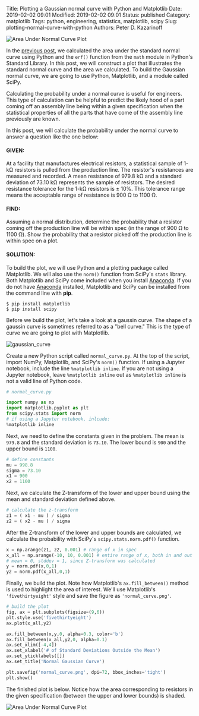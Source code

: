 Title: Plotting a Gaussian normal curve with Python and Matplotlib
Date: 2019-02-02 09:01
Modified: 2019-02-02 09:01
Status: published
Category: matplotlib
Tags: python, engineering, statistics, matplotlib, scipy
Slug: plotting-normal-curve-with-python
Authors: Peter D. Kazarinoff

![Area Under Normal Curve Plot]({static}/images/normal_curve.png)

In the [previous post]({static}/posts/statistics/probability_under_a_normal_curve_with_python.md), we calculated the area under the standard normal curve using Python and the ```erf()``` function from the ```math``` module in Python's Standard Library. In this post, we will construct a plot that illustrates the standard normal curve and the area we calculated. To build the Gaussian normal curve, we are going to use Python, Matplotlib, and a module called SciPy.

Calculating the probability under a normal curve is useful for engineers. This type of calculation can be helpful to predict the likely hood of a part coming off an assembly line being within a given specification when the statistical properties of all the parts that have come of the assembly line previously are known.

In this post, we will calculate the probability under the normal curve to answer a question like the one below:

#### GIVEN:
At a facility that manufactures electrical resistors, a statistical sample of 1-kΩ resistors is pulled from the production line. The resistor's resistances are measured and recorded. A mean resistance of 979.8 kΩ and a standard deviation of 73.10 kΩ represents the sample of resistors. The desired resistance tolerance for the 1-kΩ resistors is ± 10%. This tolerance range means the acceptable range of resistance is 900 Ω to 1100 Ω.

#### FIND:
Assuming a normal distribution, determine the probability that a resistor coming off the production line will be within spec (in the range of 900 Ω to 1100 Ω). Show the probability that a resistor picked off the production line is within spec on a plot.

#### SOLUTION:
To build the plot, we will use Python and a plotting package called Matplotlib. We will also use the ```norm()``` function from SciPy's ```stats``` library. Both Matplotlib and SciPy come included when you install [Anaconda](https://anaconda.com/downloads). If you do not have [Anaconda](https://anaconda.com/downloads) installed, Matplotlib and SciPy can be installed from the command line with **pip**.

```text
$ pip install matplotlib
$ pip install scipy
```

Before we build the plot, let's take a look at a gaussin curve. The shape of a gaussin curve is sometimes referred to as a "bell curve." This is the type of curve we are going to plot with Matplotlib.

![gaussian_curve]({static}/images/normal_gaussian_curve.png)

Create a new Python script called ```normal_curve.py```. At the top of the script, import NumPy, Matplotlib, and SciPy's ```norm()``` function. If using a Jupyter notebook, include the line ```%matplotlib inline```. If you are not using a Jupyter notebook, leave ```%matplotlib inline``` out as ```%matplotlib inline``` is not a valid line of Python code.

```python
# normal_curve.py

import numpy as np
import matplotlib.pyplot as plt
from scipy.stats import norm
# if using a Jupyter notebook, inlcude:
%matplotlib inline
```

Next, we need to define the constants given in the problem. The mean is ```979.8``` and the standard deviation is ```73.10```. The lower bound is ```900``` and the upper bound is ```1100```. 

```python
# define constants
mu = 998.8 
sigma = 73.10
x1 = 900
x2 = 1100
```

Next, we calculate the Z-transform of the lower and upper bound using the mean and standard deviation defined above.

```python
# calculate the z-transform
z1 = ( x1 - mu ) / sigma
z2 = ( x2 - mu ) / sigma
```

After the Z-transform of the lower and upper bounds are calculated, we calculate the probability with SciPy's ```scipy.stats.norm.pdf()``` function.

```python
x = np.arange(z1, z2, 0.001) # range of x in spec
x_all = np.arange(-10, 10, 0.001) # entire range of x, both in and out of spec
# mean = 0, stddev = 1, since Z-transform was calculated
y = norm.pdf(x,0,1)
y2 = norm.pdf(x_all,0,1)
```

Finally, we build the plot. Note how Matplotlib's ```ax.fill_between()``` method is used to highlight the area of interest. We'll use Matplotlib's ```'fivethirtyeight'``` style and save the figure as ```'normal_curve.png'```.

```python
# build the plot
fig, ax = plt.subplots(figsize=(9,6))
plt.style.use('fivethirtyeight')
ax.plot(x_all,y2)

ax.fill_between(x,y,0, alpha=0.3, color='b')
ax.fill_between(x_all,y2,0, alpha=0.1)
ax.set_xlim([-4,4])
ax.set_xlabel('# of Standard Deviations Outside the Mean')
ax.set_yticklabels([])
ax.set_title('Normal Gaussian Curve')

plt.savefig('normal_curve.png', dpi=72, bbox_inches='tight')
plt.show()
```

The finished plot is below. Notice how the area corresponding to resistors in the given specification (between the upper and lower bounds) is shaded.

![Area Under Normal Curve Plot]({static}/images/normal_curve.png)

